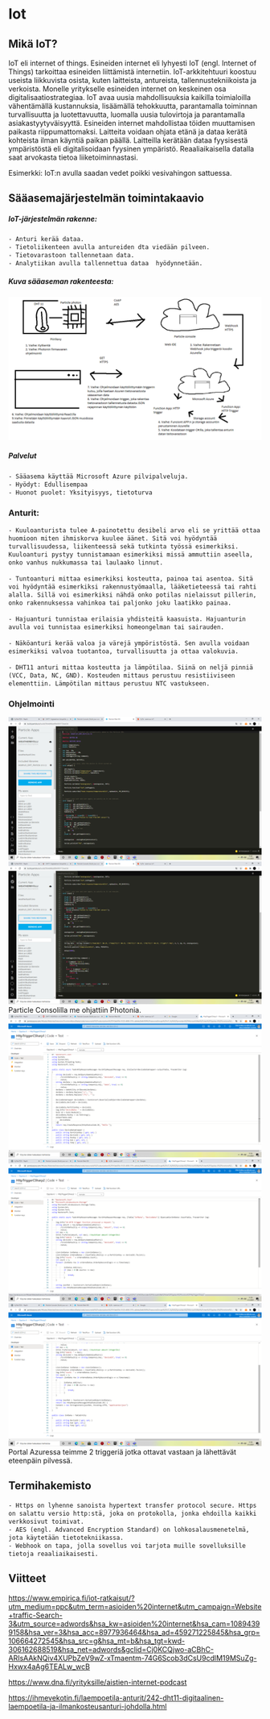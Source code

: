 #  Iot

## Mikä IoT?
IoT eli internet of things.
Esineiden internet eli lyhyesti IoT (engl. Internet of Things) tarkoittaa esineiden liittämistä internetiin.
IoT-arkkitehtuuri koostuu useista liikkuvista osista, kuten laitteista, antureista, tallennustekniikoista ja verkoista.
Monelle yritykselle esineiden internet on keskeinen osa digitalisaatiostrategiaa. IoT avaa uusia mahdollisuuksia kaikilla toimialoilla vähentämällä kustannuksia, lisäämällä tehokkuutta, parantamalla toiminnan turvallisuutta ja luotettavuutta, luomalla uusia tulovirtoja ja parantamalla asiakastyytyväisyyttä.
Esineiden internet mahdollistaa töiden muuttamisen paikasta riippumattomaksi. Laitteita voidaan ohjata etänä ja dataa kerätä kohteista ilman käyntiä paikan päällä.
Laitteilla kerätään dataa fyysisestä ympäristöstä eli digitalisoidaan fyysinen ympäristö. Reaaliaikaisella datalla saat arvokasta tietoa liiketoiminnastasi.

Esimerkki: IoT:n avulla saadan vedet poikki vesivahingon sattuessa.

## Sääasemajärjestelmän toimintakaavio
##### IoT-järjestelmän rakenne:
```
- Anturi kerää dataa.
- Tietoliikenteen avulla antureiden dta viedään pilveen.
- Tietovarastoon tallennetaan data.
- Analytiikan avulla tallennettua dataa  hyödynnetään.
```

##### Kuva sääaseman rakenteesta:
![Kuva1](PlanA.png)

##### Palvelut
```
- Sääasema käyttää Microsoft Azure pilvipalveluja.
- Hyödyt: Edullisempaa
- Huonot puolet: Yksityisyys, tietoturva
```

### Anturit:
```
- Kuuloanturista tulee A-painotettu desibeli arvo eli se yrittää ottaa huomioon miten ihmiskorva kuulee äänet. Sitä voi hyödyntää turvallisuudessa, liikenteessä sekä tutkinta työssä esimerkiksi. Kuuloanturi pystyy tunnistamaan esimerkiksi missä ammuttiin aseella, onko vanhus nukkumassa tai laulaako linnut.

- Tuntoanturi mittaa esimerkiksi kosteutta, painoa tai asentoa. Sitä voi hyödyntää esimerkiksi rakennustyömaalla, lääketieteessä tai rahti alalla. Sillä voi esimerkiksi nähdä onko potilas nielaissut pillerin, onko rakennuksessa vahinkoa tai paljonko joku laatikko painaa.

- Hajuanturi tunnistaa erilaisia yhdisteitä kaasuista. Hajuanturin avulla voi tunnistaa esimerkiksi homeongelman tai sairauden.

- Näköanturi kerää valoa ja värejä ympöristöstä. Sen avulla voidaan esimerkiksi valvoa tuotantoa, turvallisuutta ja ottaa valokuvia.

- DHT11 anturi mittaa kosteutta ja lämpötilaa. Siinä on neljä pinniä (VCC, Data, NC, GND). Kosteuden mittaus perustuu resistiiviseen elementtiin. Lämpötilan mittaus perustuu NTC vastukseen.
```
### Ohjelmointi
![Kuva2](C.png)
![Kuva3](B.png)
Particle Consolilla me ohjattiin Photonia.
![Kuva4](CSharp1.png)
![Kuva5](CSharp22.png)
![Kuva6](CSharp23.png)
Portal Azuressa teimme 2 triggeriä jotka ottavat vastaan ja lähettävät eteenpäin pilvessä.

## Termihakemisto
```
- Https on lyhenne sanoista hypertext transfer protocol secure. Https on salattu versio http:stä, joka on protokolla, jonka ehdoilla kaikki verkkosivut toimivat.
- AES (engl. Advanced Encryption Standard) on lohkosalausmenetelmä, jota käytetään tietotekniikassa.
- Webhook on tapa, jolla sovellus voi tarjota muille sovelluksille tietoja reaaliaikaisesti.
```

## Viitteet
https://www.empirica.fi/iot-ratkaisut/?utm_medium=ppc&utm_term=asioiden%20internet&utm_campaign=Website+traffic-Search-3&utm_source=adwords&hsa_kw=asioiden%20internet&hsa_cam=10894399158&hsa_ver=3&hsa_acc=8977936464&hsa_ad=459271225845&hsa_grp=106664272545&hsa_src=g&hsa_mt=b&hsa_tgt=kwd-306162688519&hsa_net=adwords&gclid=Cj0KCQjwo-aCBhC-ARIsAAkNQiv4XUPbZeV9wZ-xTmaentm-74G6Scob3dCsU9cdlM19MSuZg-Hxwx4aAg6TEALw_wcB

https://www.dna.fi/yrityksille/aistien-internet-podcast

https://ihmevekotin.fi/laempoetila-anturit/242-dht11-digitaalinen-laempoetila-ja-ilmankosteusanturi-johdolla.html